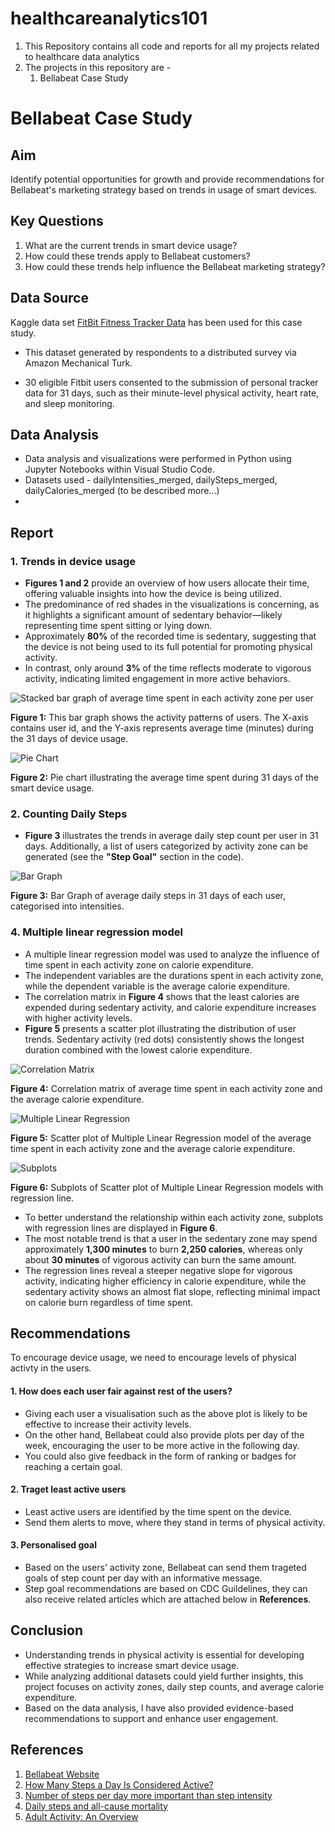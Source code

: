 # healthcareanalytics101

1. This Repository contains all code and reports for all my projects related to healthcare data analytics
2. The projects in this repository are -
    1. Bellabeat Case Study 

# Bellabeat Case Study

## Aim
Identify potential opportunities for growth and provide recommendations for Bellabeat's marketing strategy based on trends in usage of smart devices.

## Key Questions
1. What are the current trends in smart device usage?
2. How could these trends apply to Bellabeat customers?
3. How could these trends help influence the Bellabeat marketing strategy?

## Data Source
Kaggle data set [FitBit Fitness Tracker Data](https://www.kaggle.com/datasets/arashnic/fitbit) has been used for this case study.

- This dataset generated by respondents to a distributed survey via Amazon Mechanical Turk.

- 30 eligible Fitbit users consented to the submission of personal tracker data for 31 days, such as their minute-level physical activity, heart rate, and sleep monitoring.

## Data Analysis
- Data analysis and visualizations were performed in Python using Jupyter Notebooks within Visual Studio Code.
- Datasets used - dailyIntensities_merged, dailySteps_merged, dailyCalories_merged (to be described more...)
- 

## Report
### 1. Trends in device usage

- **Figures 1 and 2** provide an overview of how users allocate their time, offering valuable insights into how the device is being utilized.
- The predominance of red shades in the visualizations is concerning, as it highlights a significant amount of sedentary behavior—likely representing time spent sitting or lying down.
- Approximately **80%** of the recorded time is sedentary, suggesting that the device is not being used to its full potential for promoting physical activity. 
- In contrast, only around **3%** of the time reflects moderate to vigorous activity, indicating limited engagement in more active behaviors.

![Stacked bar graph of average time spent in each activity zone per user](kaggle/figures/figure_1.png)

**Figure 1:** This bar graph shows the activity patterns of users. The X-axis contains user id, and the Y-axis represents average time (minutes) during the 31 days of device usage.

![Pie Chart](kaggle/figures/figure_2.png)

**Figure 2:** Pie chart illustrating the average time spent during 31 days of the smart device usage.

### 2. Counting Daily Steps

- **Figure 3** illustrates the trends in average daily step count per user in 31 days. Additionally, a list of users categorized by activity zone can be generated (see the **"Step Goal"** section in the code).

![Bar Graph](kaggle/figures/figure_3.png)

**Figure 3:** Bar Graph of average daily steps in 31 days of each user, categorised into intensities. 

### 4. Multiple linear regression model
- A multiple linear regression model was used to analyze the influence of time spent in each activity zone on calorie expenditure. 
- The independent variables are the durations spent in each activity zone, while the dependent variable is the average calorie expenditure. 
- The correlation matrix in **Figure 4** shows that the least calories are expended during sedentary activity, and calorie expenditure increases with higher activity levels. 
- **Figure 5**  presents a scatter plot illustrating the distribution of user trends. Sedentary activity (red dots) consistently shows the longest duration combined with the lowest calorie expenditure.

![Correlation Matrix](kaggle/figures/figure_4.png)

**Figure 4:** Correlation matrix of average time spent in each activity zone and the average calorie expenditure.

![Multiple Linear Regression](kaggle/figures/figure_5.png)

**Figure 5:** Scatter plot of Multiple Linear Regression model of the average time spent in each activity zone and the average calorie expenditure.

![Subplots](kaggle/figures/figure_6.png)

**Figure 6:** Subplots of Scatter plot of Multiple Linear Regression models with regression line.

- To better understand the relationship within each activity zone, subplots with regression lines are displayed in **Figure 6**.
- The most notable trend is that a user in the sedentary zone may spend approximately **1,300 minutes** to burn **2,250 calories**, whereas only about **30 minutes** of vigorous activity can burn the same amount.
- The regression lines reveal a steeper negative slope for vigorous activity, indicating higher efficiency in calorie expenditure, while the sedentary activity shows an almost flat slope, reflecting minimal impact on calorie burn regardless of time spent.


## Recommendations 
To encourage device usage, we need to encourage levels of physical activty in the users. 

#### 1. How does each user fair against rest of the users? 
- Giving each user a visualisation such as the above plot is likely to be effective to increase their activity levels. 
- On the other hand, Bellabeat could also provide plots per day of the week, encouraging the user to be more active in the following day. 
- You could also give feedback in the form of ranking or badges for reaching a certain goal.

#### 2. Traget least active users
- Least active users are identified by the time spent on the device.
- Send them alerts to move, where they stand in terms of physical activity. 

#### 3. Personalised goal
- Based on the users' activity zone, Bellabeat can send them trageted goals of step count per day with an informative message.
- Step goal recommendations are based on CDC Guildelines, they can also receive related articles which are attached below in **References**.

## Conclusion
- Understanding trends in physical activity is essential for developing effective strategies to increase smart device usage. 
- While analyzing additional datasets could yield further insights, this project focuses on activity zones, daily step counts, and average calorie expenditure. 
- Based on the data analysis, I have also provided evidence-based recommendations to support and enhance user engagement.

## References
1. [Bellabeat Website](https://bellabeat.com/)
2. [How Many Steps a Day Is Considered Active?](https://www.medicinenet.com/how_many_steps_a_day_is_considered_active/article.htm)
3. [Number of steps per day more important than step intensity](https://www.nih.gov/news-events/nih-research-matters/number-steps-day-more-important-step-intensity)
4. [Daily steps and all-cause mortality](https://www.thelancet.com/journals/lanpub/article/PIIS2468-2667(21)00302-9/fulltext#seccestitle140)
5. [Adult Activity: An Overview](https://www.cdc.gov/physical-activity-basics/guidelines/adults.html)